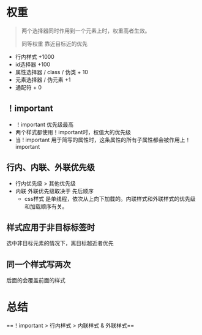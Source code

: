 # 权重

> 两个选择器同时作用到一个元素上时，权重高者生效。
>
> 同等权重 靠近目标近的优先

+ 行内样式 +1000
+ id选择器 +100
+ 属性选择器 / class / 伪类 + 10
+ 元素选择器 / 伪元素 +1
+ 通配符 + 0

## ！important

+ ！important 优先级最高
+ 两个样式都使用！important时，权值大的优先级
+ 当 ! important 用于简写的属性时，这条属性的所有子属性都会被作用上！important

## 行内、内联、外联优先级

+ 行内优先级 > 其他优先级
+ 内联 外联优先级取决于 先后顺序
  + css样式 是单线程，依次从上向下加载的。内联样式和外联样式的优先级和加载顺序有关。



## 样式应用于非目标标签时

选中非目标元素的情况下，离目标越近者优先



## 同一个样式写两次

后面的会覆盖前面的样式

# 总结

==！important > 行内样式 > 内联样式 & 外联样式==